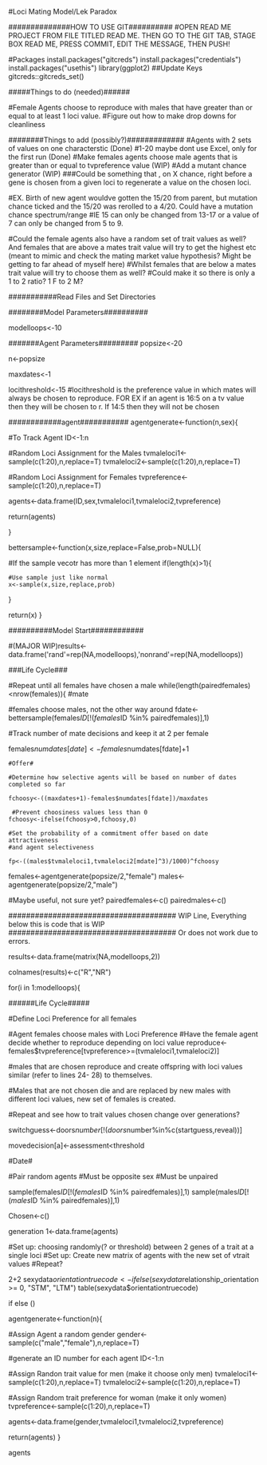 #Loci Mating Model/Lek Paradox

##############HOW TO USE GIT##########
#OPEN READ ME PROJECT FROM FILE TITLED READ ME. THEN GO TO THE GIT TAB, STAGE BOX READ ME, PRESS COMMIT, EDIT THE MESSAGE, THEN PUSH! 

#Packages
install.packages("gitcreds")
install.packages("credentials")
install.packages("usethis")
library(ggplot2)
##Update Keys
gitcreds::gitcreds_set()

#####Things to do (needed)######

#Female Agents choose to reproduce with males that have greater than or equal to at least 1 loci value.
#Figure out how to make drop downs for cleanliness

########Things to add (possibly?)#############
#Agents with 2 sets of values on one characterstic (Done)
#1-20 maybe dont use Excel, only for the first run (Done)
#Make females agents choose male agents that is greater than or equal to tvpreference value (WIP)
#Add a mutant chance generator (WIP)
###Could be something that , on X chance, right before a gene is chosen from a given loci to regenerate a value on the chosen loci. 

#EX. Birth of new agent wouldve gotten the 15/20 from parent, but mutation chance ticked and the 15/20 was rerolled to a 4/20. Could have a mutation chance spectrum/range
#IE 15 can only be changed from 13-17 or a value of 7 can only be changed from 5 to 9.

#Could the female agents also have a random set of trait values as well? And females that are above a mates trait value will try to get the highest etc (meant to mimic and check the mating market value hypothesis? Might be getting to far ahead of myself here)
#Whilst females that are below a mates trait value will try to choose them as well?
#Could make it so there is only a 1 to 2 ratio? 1 F to 2 M?


###########Read Files and Set Directories


########Model Parameters##########

modelloops<-10

#######Agent Parameters#########
popsize<-20

n<-popsize

maxdates<-1

locithreshold<-15
#locithreshold is the preference value in which mates will always be chosen to reproduce. FOR EX if an agent is 16:5 on a tv value then they will be chosen to r. If 14:5 then they will not be chosen 

############agent###########
agentgenerate<-function(n,sex){

#To Track Agent
  ID<-1:n
  
#Random Loci Assignment for the Males
  tvmaleloci1<-sample(c(1:20),n,replace=T)
  tvmaleloci2<-sample(c(1:20),n,replace=T)
  
#Random Loci Assignment for Females
  tvpreference<-sample(c(1:20),n,replace=T)
  
  agents<-data.frame(ID,sex,tvmaleloci1,tvmaleloci2,tvpreference)

  return(agents)
  
}

bettersample<-function(x,size,replace=False,prob=NULL){
  
  
  #If the sample vecotr has more than 1 element
  if(length(x)>1){
    
    #Use sample just like normal
    x<-sample(x,size,replace,prob)
    
  }
  
  return(x)
}

 
##########Model Start############

#(MAJOR WIP)results<-data.frame('rand'=rep(NA,modelloops),'nonrand'=rep(NA,modelloops))

###Life Cycle###
  
#Repeat until all females have chosen a male
  while(length(pairedfemales)<nrow(females)){
  #mate
  
  #females choose males, not the other way around
  fdate<-bettersample(females$ID[!(females$ID %in% pairedfemales)],1)
  
  #Track number of mate decisions and keep it at 2 per female
  
  females$numdates[date]<-females$numdates[fdate]+1
  
    
    #Offer#
    
    #Determine how selective agents will be based on number of dates completed so far
    
    fchoosy<-((maxdates+1)-females$numdates[fdate])/maxdates

     #Prevent choosiness values less than 0
    fchoosy<-ifelse(fchoosy>0,fchoosy,0)
    
    #Set the probability of a commitment offer based on date attractiveness
    #and agent selectiveness
    
    fp<-((males$tvmaleloci1,tvmaleloci2[mdate]^3)/1000)^fchoosy

    

females<-agentgenerate(popsize/2,"female")
males<-agentgenerate(popsize/2,"male")


#Maybe useful, not sure yet?
pairedfemales<-c()
pairedmales<-c()

###################################### WIP Line, Everything below this is code that is WIP
###################################### Or does not work due to errors.

results<-data.frame(matrix(NA,modelloops,2))

colnames(results)<-c("R","NR")

for(i in 1:modelloops){

######Life Cycle##### 

#Define Loci Preference for all females

#Agent females choose males with Loci Preference
#Have the female agent decide whether to reproduce depending on loci value
    reproduce<-females$tvpreference[tvpreference>=(tvmaleloci1,tvmaleloci2)]
    
#males that are chosen reproduce and create offspring with loci values similar (refer to lines 24- 28) to themselves. 

#Males that are not chosen die and are replaced by new males with different loci values, new set of females is created.

#Repeat and see how to trait values chosen change over generations?
    
    
switchguess<-doors$number[!(doors$number%in%c(startguess,reveal))]

 movedecision[a]<-assessment<threshold




#Date#

#Pair random agents
#Must be opposite sex
#Must be unpaired

sample(females$ID[!(females$ID %in% pairedfemales)],1)
sample(males$ID[!(males$ID %in% pairedfemales)],1)













Chosen<-c()



generation 1<-data.frame(agents)

#Set up: choosing randomly(? or threshold) between 2 genes of a trait at a single loci
#Set up: Create new matrix of agents with the new set of vtrait values
#Repeat?

2+2
sexydata$orientationtruecode<- ifelse(sexydata$relationship_orientation >= 0, "STM", "LTM")
table(sexydata$orientationtruecode) 

if else ()


















agentgenerate<-function(n){

#Assign Agent a random gender
  gender<-sample(c("male","female"),n,replace=T)
  
#generate an ID number for each agent
  ID<-1:n

#Assign Randon trait value for men (make it choose only men)
  tvmaleloci1<-sample(c(1:20),n,replace=T)
  tvmaleloci2<-sample(c(1:20),n,replace=T)
  
#Assign Random trait preference for woman (make it only women)
  tvpreference<-sample(c(1:20),n,replace=T)
 
  agents<-data.frame(gender,tvmaleloci1,tvmaleloci2,tvpreference)

  return(agents)
}

agents

